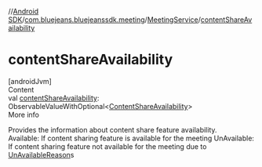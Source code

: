 //[Android SDK](../../../index.md)/[com.bluejeans.bluejeanssdk.meeting](../index.md)/[MeetingService](index.md)/[contentShareAvailability](content-share-availability.md)



# contentShareAvailability  
[androidJvm]  
Content  
val [contentShareAvailability](content-share-availability.md): ObservableValueWithOptional<[ContentShareAvailability](../-content-share-availability/index.md)>  
More info  


Provides the information about content share feature availability.</br> Available: If content sharing feature is available for the meeting UnAvailable: If content sharing feature not available for the meeting due to [UnAvailableReason](../-un-available-reason/index.md)s

  



